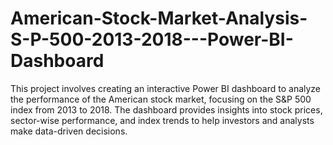 # American-Stock-Market-Analysis-S-P-500-2013-2018---Power-BI-Dashboard
This project involves creating an interactive Power BI dashboard to analyze the performance of the American stock market, focusing on the S&amp;P 500 index from 2013 to 2018. The dashboard provides insights into stock prices, sector-wise performance, and index trends to help investors and analysts make data-driven decisions.
